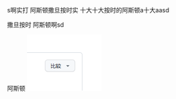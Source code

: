 s啊实打
				阿斯顿撒旦按时实 十大十大按时的阿斯顿a十大aasd

撒旦按时
		阿斯顿啊sd


  阿斯顿
		   ![](note_img/Pasted%20image%2020230423193803.png)